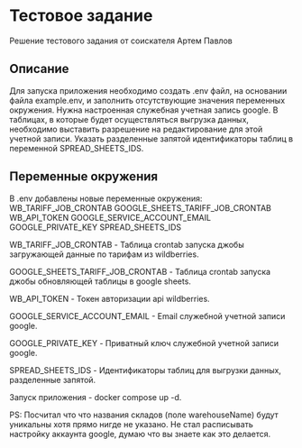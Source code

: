 # Тестовое задание
Решение тестового задания от соискателя Артем Павлов

## Описание
Для запуска приложения необходимо создать .env файл, на основании файла example.env, и заполнить отсутствующие значения переменных окружения.
Нужна настроенная служебная учетная запись google. В таблицах, в которые будет осуществляться выгрузка данных, необходимо выставить разрешение на редактирование для этой учетной записи.
Указать разделенные запятой идентификаторы таблиц в переменной SPREAD_SHEETS_IDS.

## Переменные окружения

В .env добавлены новые переменные окружения:
WB_TARIFF_JOB_CRONTAB
GOOGLE_SHEETS_TARIFF_JOB_CRONTAB
WB_API_TOKEN
GOOGLE_SERVICE_ACCOUNT_EMAIL
GOOGLE_PRIVATE_KEY
SPREAD_SHEETS_IDS

WB_TARIFF_JOB_CRONTAB - Таблица crontab запуска джобы загружающей данные по тарифам из wildberries.

GOOGLE_SHEETS_TARIFF_JOB_CRONТAB - Таблица crontab запуска джобы обновляющей таблицы в google sheets.

WB_API_TOKEN - Токен авторизации api wildberries.

GOOGLE_SERVICE_ACCOUNT_EMAIL - Email служебной учетной записи google.

GOOGLE_PRIVATE_KEY - Приватный ключ служебной учетной записи google.

SPREAD_SHEETS_IDS - Идентификаторы таблиц для выгрузки данных, разделенные запятой.

Запуск приложения - docker compose up -d.

PS: Посчитал что что названия складов (поле warehouseName) будут уникальны хотя прямо нигде не указано.
Не стал расписывать настройку аккаунта google, думаю что вы знаете как это делается.
